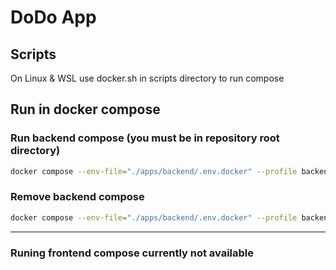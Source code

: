 # DoDo App

## Scripts
On Linux & WSL use docker.sh in scripts directory to run compose

## Run in docker compose
### Run backend compose (**you must be in repository root directory**)
```sh
docker compose --env-file="./apps/backend/.env.docker" --profile backend up --build -d
```
### Remove backend compose
```sh
docker compose --env-file="./apps/backend/.env.docker" --profile backend down
```
--------
### Runing frontend compose currently not available